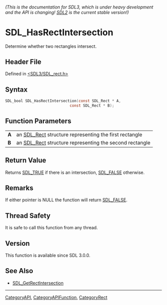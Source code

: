 ###### (This is the documentation for SDL3, which is under heavy development and the API is changing! [SDL2](https://wiki.libsdl.org/SDL2/) is the current stable version!)
# SDL_HasRectIntersection

Determine whether two rectangles intersect.

## Header File

Defined in [<SDL3/SDL_rect.h>](https://github.com/libsdl-org/SDL/blob/main/include/SDL3/SDL_rect.h)

## Syntax

```c
SDL_bool SDL_HasRectIntersection(const SDL_Rect * A,
                             const SDL_Rect * B);

```

## Function Parameters

|           |                                                                     |
| --------- | ------------------------------------------------------------------- |
| **A**     | an [SDL_Rect](SDL_Rect) structure representing the first rectangle  |
| **B**     | an [SDL_Rect](SDL_Rect) structure representing the second rectangle |

## Return Value

Returns [SDL_TRUE](SDL_TRUE) if there is an intersection,
[SDL_FALSE](SDL_FALSE) otherwise.

## Remarks

If either pointer is NULL the function will return [SDL_FALSE](SDL_FALSE).

## Thread Safety

It is safe to call this function from any thread.

## Version

This function is available since SDL 3.0.0.

## See Also

- [SDL_GetRectIntersection](SDL_GetRectIntersection)

----
[CategoryAPI](CategoryAPI), [CategoryAPIFunction](CategoryAPIFunction), [CategoryRect](CategoryRect)

